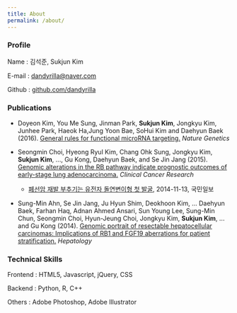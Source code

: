 ```yaml
---
title: About
permalink: /about/
---
```


### Profile

Name
: 김석준, Sukjun Kim

E-mail
: dandyrilla@naver.com

Github
: [github.com/dandyrilla](https://github.com/dandyrilla)


### Publications

* Doyeon Kim, You Me Sung, Jinman Park, **Sukjun Kim**, Jongkyu Kim, Junhee Park, Haeok Ha,Jung Yoon Bae, SoHui Kim and Daehyun Baek (2016). [General rules for functional microRNA targeting.](https://www.ncbi.nlm.nih.gov/pubmed/27776116) *Nature Genetics*

* Seongmin Choi, Hyeong Ryul Kim, Chang Ohk Sung, Jongkyu Kim, **Sukjun Kim**, ..., Gu Kong, Daehyun Baek, and Se Jin Jang (2015). [Genomic alterations in the RB pathway indicate prognostic outcomes of early-stage lung adenocarcinoma.](https://www.ncbi.nlm.nih.gov/pubmed/25294902) *Clinical Cancer Research*
  * [폐선암 재발 부추기는 유전자 돌연변이형 첫 발굴](http://news.kmib.co.kr/article/view.asp?arcid=0008854069&code=61171911&cp=nv), 2014-11-13, 국민일보

* Sung-Min Ahn, Se Jin Jang, Ju Hyun Shim, Deokhoon Kim, ... Daehyun Baek, Farhan Haq, Adnan Ahmed Ansari, Sun Young Lee, Sung-Min Chun, Seongmin Choi, Hyun-Jeung Choi, Jongkyu Kim, **Sukjun Kim**, ... and Gu Kong (2014). [Genomic portrait of resectable hepatocellular carcinomas: Implications of RB1 and FGF19 aberrations for patient stratification.](https://www.ncbi.nlm.nih.gov/pubmed/24798001) *Hepatology*

### Technical Skills

Frontend
: HTML5, Javascript, jQuery, CSS

Backend
: Python, R, C++

Others
: Adobe Photoshop, Adobe Illustrator


